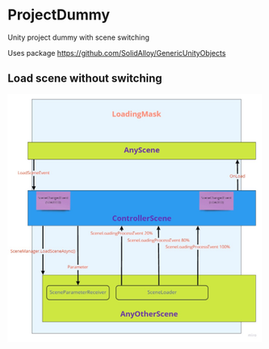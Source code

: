 # ProjectDummy
 Unity project dummy with scene switching
 
 Uses package https://github.com/SolidAlloy/GenericUnityObjects
 
 ## Load scene without switching
 ![Load scene without switching](/Readme/Frame1.jpg "Load scene without switching")
